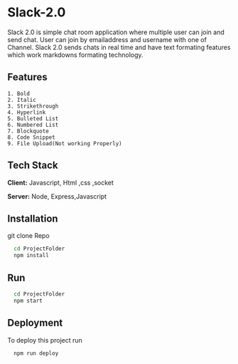 
# Slack-2.0

Slack 2.0 is simple chat room application where multiple user can join 
and send chat. User can join by emailaddress and username with one of Channel.
Slack 2.0 sends chats in real time and  have text formating features which work markdowns formating technology.

## Features
    1. Bold
    2. Italic
    3. Strikethrough
    4. Hyperlink
    5. Bulleted List
    6. Numbered List
    7. Blockquote
    8. Code Snippet
    9. File Upload(Not working Properly)

## Tech Stack

**Client:** Javascript, Html ,css ,socket 

**Server:** Node, Express,Javascript


## Installation

git clone Repo

```bash
  cd ProjectFolder
  npm install 
```
    
## Run

```bash
  cd ProjectFolder
  npm start 
```
## Deployment

To deploy this project run

```bash
  npm run deploy
```

